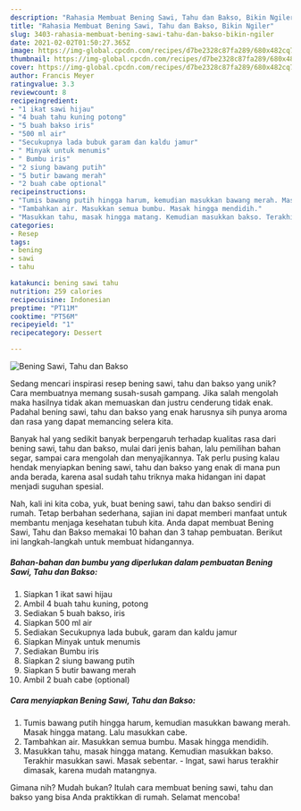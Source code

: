```yaml
---
description: "Rahasia Membuat Bening Sawi, Tahu dan Bakso, Bikin Ngiler"
title: "Rahasia Membuat Bening Sawi, Tahu dan Bakso, Bikin Ngiler"
slug: 3403-rahasia-membuat-bening-sawi-tahu-dan-bakso-bikin-ngiler
date: 2021-02-02T01:50:27.365Z
image: https://img-global.cpcdn.com/recipes/d7be2328c87fa289/680x482cq70/bening-sawi-tahu-dan-bakso-foto-resep-utama.jpg
thumbnail: https://img-global.cpcdn.com/recipes/d7be2328c87fa289/680x482cq70/bening-sawi-tahu-dan-bakso-foto-resep-utama.jpg
cover: https://img-global.cpcdn.com/recipes/d7be2328c87fa289/680x482cq70/bening-sawi-tahu-dan-bakso-foto-resep-utama.jpg
author: Francis Meyer
ratingvalue: 3.3
reviewcount: 8
recipeingredient:
- "1 ikat sawi hijau"
- "4 buah tahu kuning potong"
- "5 buah bakso iris"
- "500 ml air"
- "Secukupnya lada bubuk garam dan kaldu jamur"
- " Minyak untuk menumis"
- " Bumbu iris"
- "2 siung bawang putih"
- "5 butir bawang merah"
- "2 buah cabe optional"
recipeinstructions:
- "Tumis bawang putih hingga harum, kemudian masukkan bawang merah. Masak hingga matang. Lalu masukkan cabe."
- "Tambahkan air. Masukkan semua bumbu. Masak hingga mendidih."
- "Masukkan tahu, masak hingga matang. Kemudian masukkan bakso. Terakhir masukkan sawi. Masak sebentar.  Ingat, sawi harus terakhir dimasak, karena mudah matangnya."
categories:
- Resep
tags:
- bening
- sawi
- tahu

katakunci: bening sawi tahu 
nutrition: 259 calories
recipecuisine: Indonesian
preptime: "PT11M"
cooktime: "PT56M"
recipeyield: "1"
recipecategory: Dessert

---
```



![Bening Sawi, Tahu dan Bakso](https://img-global.cpcdn.com/recipes/d7be2328c87fa289/680x482cq70/bening-sawi-tahu-dan-bakso-foto-resep-utama.jpg)

Sedang mencari inspirasi resep bening sawi, tahu dan bakso yang unik? Cara membuatnya memang susah-susah gampang. Jika salah mengolah maka hasilnya tidak akan memuaskan dan justru cenderung tidak enak. Padahal bening sawi, tahu dan bakso yang enak harusnya sih punya aroma dan rasa yang dapat memancing selera kita.

Banyak hal yang sedikit banyak berpengaruh terhadap kualitas rasa dari bening sawi, tahu dan bakso, mulai dari jenis bahan, lalu pemilihan bahan segar, sampai cara mengolah dan menyajikannya. Tak perlu pusing kalau hendak menyiapkan bening sawi, tahu dan bakso yang enak di mana pun anda berada, karena asal sudah tahu triknya maka hidangan ini dapat menjadi suguhan spesial.




Nah, kali ini kita coba, yuk, buat bening sawi, tahu dan bakso sendiri di rumah. Tetap berbahan sederhana, sajian ini dapat memberi manfaat untuk membantu menjaga kesehatan tubuh kita. Anda dapat membuat Bening Sawi, Tahu dan Bakso memakai 10 bahan dan 3 tahap pembuatan. Berikut ini langkah-langkah untuk membuat hidangannya.

<!--inarticleads1-->

##### Bahan-bahan dan bumbu yang diperlukan dalam pembuatan Bening Sawi, Tahu dan Bakso:

1. Siapkan 1 ikat sawi hijau
1. Ambil 4 buah tahu kuning, potong
1. Sediakan 5 buah bakso, iris
1. Siapkan 500 ml air
1. Sediakan Secukupnya lada bubuk, garam dan kaldu jamur
1. Siapkan  Minyak untuk menumis
1. Sediakan  Bumbu iris
1. Siapkan 2 siung bawang putih
1. Siapkan 5 butir bawang merah
1. Ambil 2 buah cabe (optional)




<!--inarticleads2-->

##### Cara menyiapkan Bening Sawi, Tahu dan Bakso:

1. Tumis bawang putih hingga harum, kemudian masukkan bawang merah. Masak hingga matang. Lalu masukkan cabe.
1. Tambahkan air. Masukkan semua bumbu. Masak hingga mendidih.
1. Masukkan tahu, masak hingga matang. Kemudian masukkan bakso. Terakhir masukkan sawi. Masak sebentar.  - Ingat, sawi harus terakhir dimasak, karena mudah matangnya.




Gimana nih? Mudah bukan? Itulah cara membuat bening sawi, tahu dan bakso yang bisa Anda praktikkan di rumah. Selamat mencoba!
